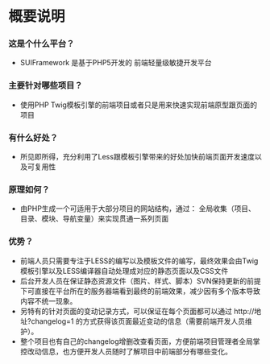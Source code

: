 # 概要说明

### 这是个什么平台？
* SUIFramework 是基于PHP5开发的 前端轻量级敏捷开发平台

### 主要针对哪些项目？
* 使用PHP Twig模板引擎的前端项目或者只是用来快速实现前端原型跟页面的项目

### 有什么好处？
* 所见即所得，充分利用了Less跟模板引擎带来的好处加快前端页面开发速度以及可复用性

### 原理如何？
* 由PHP生成一个可适用于大部分项目的网站结构，通过： 全局收集（项目、目录、模块、导航变量）来实现贯通一系列页面

### 优势？
* 前端人员只需要专注于LESS的编写以及模板文件的编写，最终效果会由Twig模板引擎以及LESS编译器自动处理成对应的静态页面以及CSS文件
* 后台开发人员在保证静态资源文件（图片、样式、脚本）SVN保持更新的前提下可直接在平台所在的服务器端看到最终的前端效果，减少因有多个版本导致内容不统一现象。
* 另特有的针对页面的变动记录方式，可以保证在每个页面都可以通过 http://地址?changelog=1 的方式获得该页面最近变动的信息（需要前端开发人员维护）。
* 整个项目也有自己的changelog增删改查看页面，方便前端项目管理者全局掌控改动信息，也方便开发人员随时了解项目中前端部分有哪些变化。